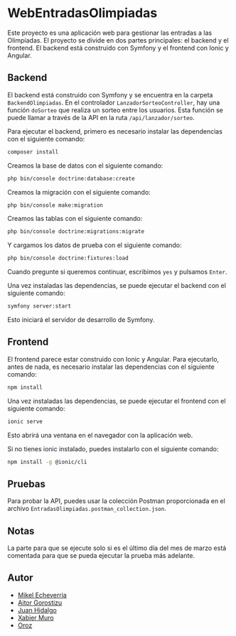 # WebEntradasOlimpiadas

Este proyecto es una aplicación web para gestionar las entradas a las Olimpiadas. El proyecto se divide en dos partes principales: el backend y el frontend. El backend está construido con Symfony y el frontend con Ionic y Angular.

## Backend

El backend está construido con Symfony y se encuentra en la carpeta `BackendOlimpiadas`. En el controlador `LanzadorSorteoController`, hay una función `doSorteo` que realiza un sorteo entre los usuarios. Esta función se puede llamar a través de la API en la ruta `/api/lanzador/sorteo`.

Para ejecutar el backend, primero es necesario instalar las dependencias con el siguiente comando:
```bash
composer install
```

Creamos la base de datos con el siguiente comando:
```bash
php bin/console doctrine:database:create
```
Creamos la migración con el siguiente comando:
```bash
php bin/console make:migration
```
Creamos las tablas con el siguiente comando:
```bash
php bin/console doctrine:migrations:migrate
```
Y cargamos los datos de prueba con el siguiente comando:
```bash
php bin/console doctrine:fixtures:load
```
Cuando pregunte si queremos continuar, escribimos `yes` y pulsamos `Enter`.

Una vez instaladas las dependencias, se puede ejecutar el backend con el siguiente comando:
```bash
symfony server:start
```
Esto iniciará el servidor de desarrollo de Symfony.

## Frontend

El frontend parece estar construido con Ionic y Angular.
Para ejecutarlo, antes de nada, es necesario instalar las dependencias con el siguiente comando:
```bash
npm install
```
Una vez instaladas las dependencias, se puede ejecutar el frontend con el siguiente comando:
```bash
ionic serve
```
Esto abrirá una ventana en el navegador con la aplicación web.

Si no tienes ionic instalado, puedes instalarlo con el siguiente comando:
```bash
npm install -g @ionic/cli
```

## Pruebas

Para probar la API, puedes usar la colección Postman proporcionada en el archivo `EntradasOlimpiadas.postman_collection.json`.

## Notas

La parte para que se ejecute solo si es el último día del mes de marzo está comentada para que se pueda ejecutar la prueba más adelante.

## Autor
- [Mikel Echeverria](https://github.com/byronnDev)
- [Aitor Gorostizu](https://github.com/resail)
- [Juan Hidalgo](https://github.com/JHSprogramador)
- [Xabier Muro](https://github.com/XabierMuro)
- [Oroz]()